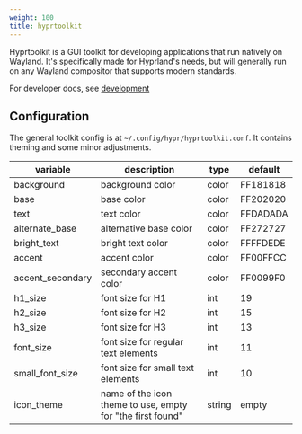 ```yaml
---
weight: 100
title: hyprtoolkit
---
```


Hyprtoolkit is a GUI toolkit for developing applications that run natively on Wayland.
It's specifically made for Hyprland's needs, but will generally run on any Wayland compositor
that supports modern standards.

For developer docs, see [development](./development)

## Configuration

The general toolkit config is at `~/.config/hypr/hyprtoolkit.conf`. It contains theming and some minor adjustments.

| variable | description | type | default |
| --- | --- | --- | --- |
| background | background color | color | FF181818 |
| base | base color | color | FF202020 |
| text | text color | color | FFDADADA |
| alternate_base | alternative base color | color | FF272727 |
| bright_text | bright text color | color | FFFFDEDE |
| accent | accent color | color | FF00FFCC |
| accent_secondary | secondary accent color | color | FF0099F0 |
| h1_size | font size for H1 | int | 19 |
| h2_size | font size for H2 | int | 15 |
| h3_size | font size for H3 | int | 13 |
| font_size | font size for regular text elements | int | 11 |
| small_font_size | font size for small text elements | int | 10 |
| icon_theme | name of the icon theme to use, empty for "the first found" | string | empty |
